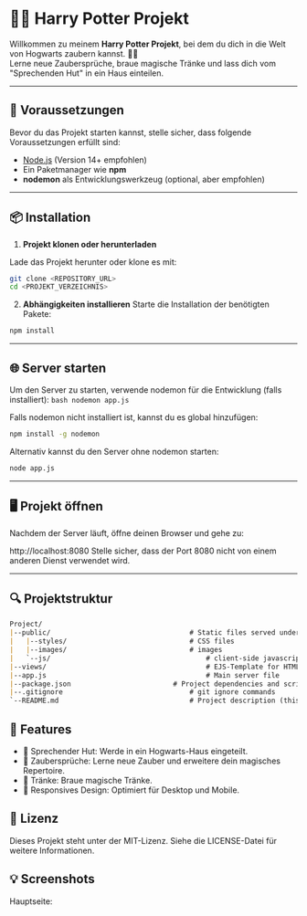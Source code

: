 # 🧙‍♂️ Harry Potter Projekt  

Willkommen zu meinem **Harry Potter Projekt**, bei dem du dich in die Welt von Hogwarts zaubern kannst. 🎩✨  
Lerne neue Zaubersprüche, braue magische Tränke und lass dich vom "Sprechenden Hut" in ein Haus einteilen.  

---

## 🚀 **Voraussetzungen**

Bevor du das Projekt starten kannst, stelle sicher, dass folgende Voraussetzungen erfüllt sind:  

- [Node.js](https://nodejs.org/) (Version 14+ empfohlen)  
- Ein Paketmanager wie **npm**  
- **nodemon** als Entwicklungswerkzeug (optional, aber empfohlen)  

---

## 📦 **Installation**

1. **Projekt klonen oder herunterladen**  

Lade das Projekt herunter oder klone es mit:  
```bash
git clone <REPOSITORY_URL>
cd <PROJEKT_VERZEICHNIS>
```

2. **Abhängigkeiten installieren**
Starte die Installation der benötigten Pakete:
```bash
npm install
```

---

## 🌐 **Server starten**

Um den Server zu starten, verwende nodemon für die Entwicklung (falls installiert):
	```bash
  nodemon app.js
	```

Falls nodemon nicht installiert ist, kannst du es global hinzufügen:

```bash
npm install -g nodemon
```

Alternativ kannst du den Server ohne nodemon starten:

```bash
node app.js
```

---

## 🖥️ **Projekt öffnen**

Nachdem der Server läuft, öffne deinen Browser und gehe zu:

http://localhost:8080
Stelle sicher, dass der Port 8080 nicht von einem anderen Dienst verwendet wird.

---

## 🔍 **Projektstruktur**

```md
Project/
|--public/									# Static files served under express.static()
|	|--styles/								# CSS files
|	|--images/								# images
|	`--js/										# client-side javascript
|--views/										# EJS-Template for HTML
|--app.js										# Main server file
|--package.json							# Project dependencies and scripts
|--.gitignore								# git ignore commands
`--README.md								# Project description (this file)
```

## 🧪 **Features**

- 🎩 Sprechender Hut: Werde in ein Hogwarts-Haus eingeteilt.
- 📜 Zaubersprüche: Lerne neue Zauber und erweitere dein magisches Repertoire.
- 🧪 Tränke: Braue magische Tränke.
- 📱 Responsives Design: Optimiert für Desktop und Mobile.

## 📄 **Lizenz**

Dieses Projekt steht unter der MIT-Lizenz. Siehe die LICENSE-Datei für weitere Informationen.

## 💡 **Screenshots**

Hauptseite: